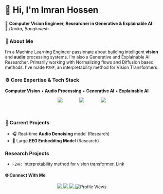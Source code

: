 # 👋 Hi, I'm **Imran Hossen**<br>
🔬 **Computer Vision Engineer, Researcher in Generative & Explainable AI**  
📍 *Dhaka, Bangladesh*


### 🧠 About Me  
I’m a Machine Learning Engineer passionate about building intelligent **vision** and **audio** processing systems. 
I'm also a Generative and Explainable AI Researcher. Primarily working with Normalizing flows and Diffusion based methods. I've made `F2HF`, an interpretability method for Vision Transformers. 
<br>

### ⚙️ Core Expertise & Tech Stack  
**Computer Vision** • **Audio Processing** • **Generative AI** • **Explainable AI**

<p align="center">
  <img src="https://skillicons.dev/icons?i=python,cpp" />&nbsp;&nbsp;&nbsp;&nbsp;&nbsp;&nbsp;  &nbsp;&nbsp;&nbsp;&nbsp;&nbsp;&nbsp;
  <img src="https://skillicons.dev/icons?i=pytorch,tensorflow,opencv" />&nbsp;&nbsp;&nbsp;&nbsp;&nbsp;&nbsp;  &nbsp;&nbsp;&nbsp;&nbsp;&nbsp;&nbsp;
  <img src="https://skillicons.dev/icons?i=aws,django,docker" />
</p>

<br>

### 🚀 Current Projects  
- 🎧 Real-time **Audio Denoising** model (Research)  
- 🧠 Large **EEG Embedding Model** (Research)


### Research Projects

- `F2HF`: Interpretability method for vision transformer. <a href="https://github.com/imrnh/f2hf">Link</a>


#### 🌐 Connect With Me  
<p align="center">
  <a href="mailto:mu.imran2002@gmail.com">
    <img src="https://img.shields.io/badge/Email-Contact%20Me-blue?style=flat-square&logo=gmail" />
  </a>

  <a href="https://linkedin.com/in/imrnh">
    <img src="https://img.shields.io/badge/LinkedIn-Profile-blue?style=flat-square&logo=linkedin" />
  </a>
  <a href="https://huggingface.co/imrnh">
    <img src="https://img.shields.io/badge/HuggingFace-Profile-orange?style=flat-square&logo=huggingface" />
  </a>
    <img src="https://komarev.com/ghpvc/?username=imrnh&color=blue&style=flat-square" alt="Profile Views" />
</p>
